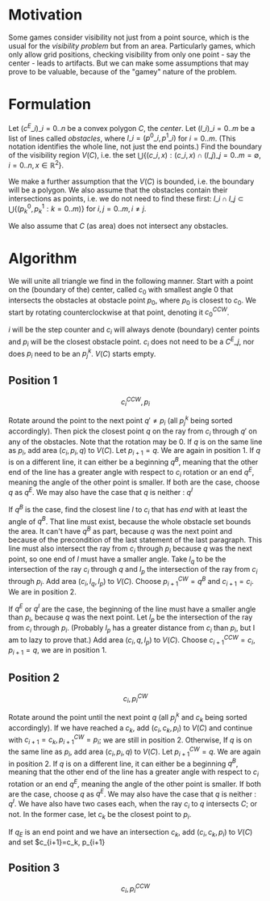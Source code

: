 # Motivation

Some games consider visibility not just from a point source, which is the usual for the _visibility problem_ but from an area. Particularly games, which only allow grid positions, checking visibility from only one point - say the center - leads to artifacts.  But we can make some assumptions that may prove to be valuable, because of the "gamey" nature of the problem.

# Formulation

Let $({c^E\_i})\_{i=0..n}$ be a convex polygon $C$, the _center_. Let $({l\_i})\_{i=0..m}$ be a list of lines called _obstacles_, where $l\_i=(p^0\_i, p^1\_i)$ for $i=0..m$. (This notation identifies the whole line, not just the end points.) Find the boundary of the visibility region $V(C)$, i.e. the set $\bigcup\lbrace(c\_i, x):(c\_i,x)\cap({l\_j})\_{j=0..m}=\emptyset, i=0..n, x\in\mathbb{R}^2\rbrace$.

We make a further assumption that the $V(C)$ is bounded, i.e. the boundary will be a polygon. We also assume that the obstacles contain their intersections as points, i.e. we do not need to find these first: $l\_i\cap l\_j\subset\bigcup\lbrace(p^0_k,p^1_k : k=0..m)\rbrace$ for $i,j=0..m, i\neq j$.

We also assume that $C$ (as area) does not intersect any obstacles.

# Algorithm

We will unite all triangle we find in the following manner. Start with a point on the (boundary of the) center, called $c_0$ with smallest angle $0$ that intersects the obstacles at obstacle point $p_0$, where $p_0$ is closest to $c_0$. We start by rotating counterclockwise at that point, denoting it $c_0^{CCW}$.

$i$ will be the step counter and $c_i$ will always denote (boundary) center points and $p_i$ will be the closest obstacle point. $c_i$ does not need to be a $C^E\_j$, nor does $p_i$ need to be an $p^k_j$. $V(C)$ starts empty.

## Position 1

$$c_i^{CCW}, p_i$$

Rotate around the point to the next point $q' \ne p_i$ (all $p^k_j$ being sorted accordingly). Then pick the closest point $q$ on the ray from $c_i$ through $q'$ on any of the obstacles. Note that the rotation may be $0$. If $q$ is on the same line as $p_i$, add area $(c_i, p_i, q)$ to $V(C)$. Let $p_{i+1} = q$. We are again in position 1. If $q$ is on a different line, it can either be a beginning $q^B$, meaning that the other end of the line has a greater angle with respect to $c_i$ rotation or an end $q^E$, meaning the angle of the other point is smaller. If both are the case, choose $q$ as $q^E$. We may also have the case that $q$ is neither : $q^I$

If $q^B$ is the case, find the closest line $l$ to $c_i$ that has _end_ with at least the angle of $q^B$. That line must exist, because the whole obstacle set bounds the area. It can't have $q^B$ as part, because $q$ was the next point and because of the precondition of the last statement of the last paragraph. This line must also intersect the ray from $c_i$ through $p_i$ because $q$ was the next point, so one end of $l$ must have a smaller angle. Take $l_q$ to be the intersection of the ray $c_i$ through $q$ and $l_p$ the intersection of the ray from $c_i$ through $p_i$. Add area $(c_i, l_q, l_p)$ to $V(C)$. Choose $p_{i+1}^{CW} = q^B$ and $c_{i+1} = c_i$. We are in position 2.

If $q^E$ or $q^I$ are the case, the beginning of the line must have a smaller angle than $p_i$, because $q$ was the next point. Let $l_p$ be the intersection of the ray from $c_i$ through $p_i$. (Probably $l_p$ has a greater distance from $c_i$ than $p_i$, but I am to lazy to prove that.) Add area $(c_i, q, l_p)$ to $V(C)$. Choose $c_{i+1}^{CCW}=c_i$, $p_{i+1}=q$, we are in position 1.

## Position 2

$$c_i, p_i^{CW}$$

Rotate around the point until the next point $q$ (all $p^k_j$ and $c_k$ being sorted accordingly). If we have reached a $c_k$, add $(c_i, c_k, p_i)$ to $V(C)$ and continue with $c_{i+1} = c_k, p_{i+1}^{CW} = p_i$; we are still in position 2. Otherwise, If $q$ is on the same line as $p_i$, add area $(c_i, p_i, q)$ to $V(C)$. Let $p_{i+1}^{CW} = q$. We are again in position 2. If $q$ is on a different line, it can either be a beginning $q^B$, meaning that the other end of the line has a greater angle with respect to $c_i$ rotation or an end $q^E$, meaning the angle of the other point is smaller. If both are the case, choose $q$ as $q^E$. We may also have the case that $q$ is neither : $q^I$. We have also have two cases each, when the ray $c_i$ to $q$ intersects $C$; or not. In the former case, let $c_k$ be the closest point to $p_i$.

If $q_E$ is an end point and we have an intersection $c_k$, add $(c_i, c_k, p_i)$ to $V(C)$ and set $c_{i+1}=c_k, p_{i+1}

## Position 3

$$c_i, p_i^{CCW}$$
